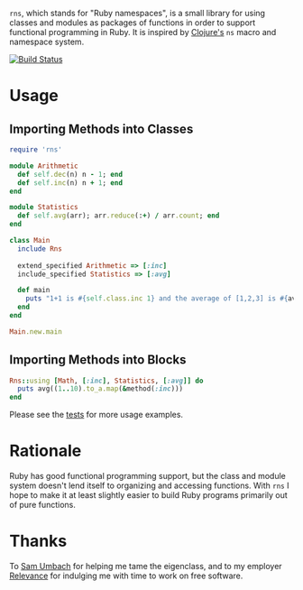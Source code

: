 `rns`, which stands for "Ruby namespaces", is a small library for
using classes and modules as packages of functions in order to support
functional programming in Ruby.  It is inspired by
[Clojure's](http://clojure.org) `ns` macro and namespace system.

[![Build Status](https://secure.travis-ci.org/alandipert/rns.png)](http://travis-ci.org/alandipert/rns)

# Usage

## Importing Methods into Classes

```ruby
require 'rns'

module Arithmetic
  def self.dec(n) n - 1; end
  def self.inc(n) n + 1; end
end

module Statistics
  def self.avg(arr); arr.reduce(:+) / arr.count; end
end

class Main
  include Rns
  
  extend_specified Arithmetic => [:inc]
  include_specified Statistics => [:avg]

  def main
    puts "1+1 is #{self.class.inc 1} and the average of [1,2,3] is #{avg [1,2,3]}"
  end
end

Main.new.main
```

## Importing Methods into Blocks

```ruby
Rns::using [Math, [:inc], Statistics, [:avg]] do
  puts avg((1..10).to_a.map(&method(:inc)))
end
```

Please see the
[tests](https://github.com/alandipert/rns/tree/master/spec/rns) for more
usage examples.

# Rationale

Ruby has good functional programming support, but the class and module
system doesn't lend itself to organizing and accessing functions.
With `rns` I hope to make it at least slightly easier to build Ruby
programs primarily out of pure functions.

# Thanks

To [Sam Umbach](https://twitter.com/samumbach) for helping me tame the
eigenclass, and to my employer [Relevance](http://thinkrelevance.com)
for indulging me with time to work on free software.